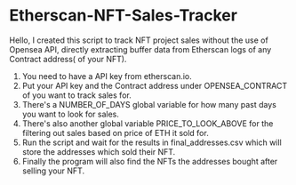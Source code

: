 # Etherscan-NFT-Sales-Tracker

Hello, I created this script to track NFT project sales without the use of Opensea API,
directly extracting buffer data from Etherscan logs of any Contract address( of your NFT).


1) You need to have a API key from etherscan.io.
2) Put your API key and the Contract address under OPENSEA_CONTRACT of you want to track sales for.
3) There's a NUMBER_OF_DAYS global variable for how many past days you want to look for sales.
4) There's also another global variable PRICE_TO_LOOK_ABOVE for the filtering out sales based on price of ETH it sold for.
5) Run the script and wait for the results in final_addresses.csv which will store the addresses which sold their NFT.
6) Finally the program will also find the NFTs the addresses bought after selling your NFT.
